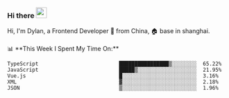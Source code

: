 ### Hi there <img src="https://media.giphy.com/media/hvRJCLFzcasrR4ia7z/giphy.gif" width="25px">

<!-- ![visitors](https://visitor-badge.glitch.me/badge?page_id=dislfyer.dislfyer) --!>

Hi, I'm Dylan, a Frontend Developer 🚀 from China, 🏠 base in shanghai.
<br/>
<br/>

📊 **This Week I Spent My Time On:**


<!--START_SECTION:waka-->

```text
TypeScript                          ████████████████▒░░░░░░░░  65.22%
JavaScript                          █████▒░░░░░░░░░░░░░░░░░░░  21.95%
Vue.js                              █░░░░░░░░░░░░░░░░░░░░░░░░  3.16%
XML                                 ▓░░░░░░░░░░░░░░░░░░░░░░░░  2.18%
JSON                                ▒░░░░░░░░░░░░░░░░░░░░░░░░  1.96%
```

<!--END_SECTION:waka-->

<!--
**About Me:**
 -->
